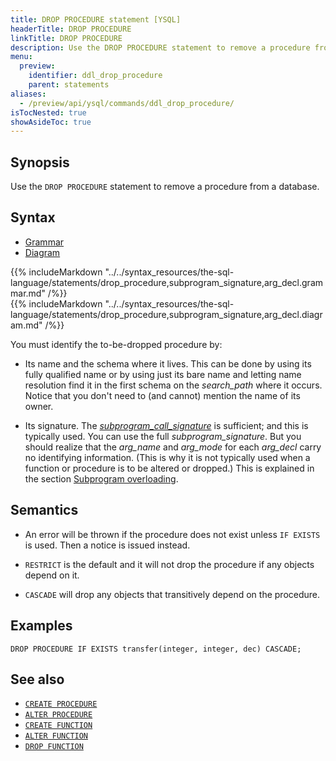 ```yaml
---
title: DROP PROCEDURE statement [YSQL]
headerTitle: DROP PROCEDURE
linkTitle: DROP PROCEDURE
description: Use the DROP PROCEDURE statement to remove a procedure from a database.
menu:
  preview:
    identifier: ddl_drop_procedure
    parent: statements
aliases:
  - /preview/api/ysql/commands/ddl_drop_procedure/
isTocNested: true
showAsideToc: true
---
```


## Synopsis

Use the `DROP PROCEDURE` statement to remove a procedure from a database.

## Syntax

<ul class="nav nav-tabs nav-tabs-yb">
  <li >
    <a href="#grammar" class="nav-link active" id="grammar-tab" data-toggle="tab" role="tab" aria-controls="grammar" aria-selected="true">
      <i class="fas fa-file-alt" aria-hidden="true"></i>
      Grammar
    </a>
  </li>
  <li>
    <a href="#diagram" class="nav-link" id="diagram-tab" data-toggle="tab" role="tab" aria-controls="diagram" aria-selected="false">
      <i class="fas fa-project-diagram" aria-hidden="true"></i>
      Diagram
    </a>
  </li>
</ul>

<div class="tab-content">
  <div id="grammar" class="tab-pane fade show active" role="tabpanel" aria-labelledby="grammar-tab">
    {{% includeMarkdown "../../syntax_resources/the-sql-language/statements/drop_procedure,subprogram_signature,arg_decl.grammar.md" /%}}
  </div>
  <div id="diagram" class="tab-pane fade" role="tabpanel" aria-labelledby="diagram-tab">
    {{% includeMarkdown "../../syntax_resources/the-sql-language/statements/drop_procedure,subprogram_signature,arg_decl.diagram.md" /%}}
  </div>
</div>

You must identify the to-be-dropped procedure by:

- Its name and the schema where it lives. This can be done by using its fully qualified name or by using just its bare name and letting name resolution find it in the first schema on the _search_path_ where it occurs. Notice that you don't need to (and cannot) mention the name of its owner.

- Its signature. The _[subprogram_call_signature](../../../user-defined-subprograms-and-anon-blocks/subprogram-overloading/#subprogram-call-signature)_ is sufficient; and this is typically used. You can use the full _subprogram_signature_. But you should realize that the _arg_name_ and _arg_mode_ for each _arg_decl_ carry no identifying information. (This is why it is not typically used when a function or procedure is to be altered or dropped.) This is explained in the section [Subprogram overloading](../../../user-defined-subprograms-and-anon-blocks/subprogram-overloading/).

## Semantics

- An error will be thrown if the procedure does not exist unless `IF EXISTS` is used. Then a notice is issued instead.

- `RESTRICT` is the default and it will not drop the procedure if any objects depend on it.

- `CASCADE` will drop any objects that transitively depend on the procedure.

## Examples

```plpgsql
DROP PROCEDURE IF EXISTS transfer(integer, integer, dec) CASCADE;
```

## See also

- [`CREATE PROCEDURE`](../ddl_create_procedure)
- [`ALTER PROCEDURE`](../ddl_alter_procedure)
- [`CREATE FUNCTION`](../ddl_create_function)
- [`ALTER FUNCTION`](../ddl_alter_function)
- [`DROP FUNCTION`](../ddl_drop_function)